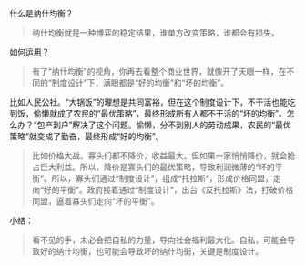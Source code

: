 什么是纳什均衡？
> 纳什均衡就是一种博弈的稳定结果，谁单方改变策略，谁都会有损失。

如何运用？
> 有了“纳什均衡”的视角，你再去看整个商业世界，就像开了天眼一样，在不同的“制度设计”下，满眼都是“好的均衡”和“坏的均衡”。
> 
比如人民公社。“大锅饭”的理想是共同富裕，但在这个制度设计下，不干活也能吃到饭，偷懒就成了农民的“最优策略”，最终形成所有人都不干活的“坏的均衡”。怎么办？“包产到户”解决了这个问题。偷懒，分不到别人的劳动成果，农民的“最优策略”就变成了勤奋，最终形成“好的均衡”。


> 比如价格大战。寡头们都不降价，收益最大。但如果一家悄悄降价，就会抢占巨大利益。所以，降价是寡头们的最优策略，导致利润微薄的“坏的平衡”。所以，寡头们通过“制度设计”，组成“托拉斯”，形成价格同盟，走向“好的平衡”。政府接着通过“制度设计”，出台《反托拉斯》法，打破价格同盟，逼着寡头们走向“坏的平衡”。

小结：
> 看不见的手，未必会把自私的力量，导向社会福利最大化。自私，可能会导致好的纳什均衡，也可能会导致坏的纳什均衡，关键是制度设计。

